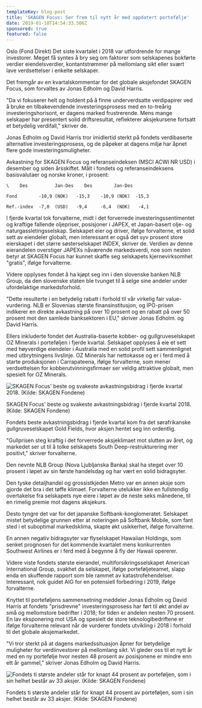 ```yaml
---
templateKey: blog-post
title: 'SKAGEN Focus: Ser frem til nytt år med oppdatert portefølje'
date: 2019-01-18T14:54:33.506Z
sponsored: true
featured: false
---
```

Oslo (Fond Direkt) Det siste kvartalet i 2018 var utfordrende for mange investorer. Meget få syntes å bry seg om faktorer som selskapenes bokførte verdier eiendelsverdier, kontantstrømmer på mellomlang sikt eller svært lave verdsettelser i enkelte selskaper.

Det fremgår av en kvartalskommentar for det globale aksjefondet SKAGEN Focus, som forvaltes av Jonas Edholm og David Harris.

"Da vi fokuserer helt og holdent på å finne underverdsatte verdipapirer ved å bruke en tilbakevendende investeringsprosess med en to-treårig investeringshorisont, er dagens marked frustrerende. Mens mange selskaper har presentert solid driftsresultat, reflekterer aksjekursene fortsatt et betydelig verdifall," skriver de.

Jonas Edholm og David Harris tror imidlertid sterkt på fondets verdibaserte alternative investeringsprosess, og de påpeker at dagens miljø har åpnet flere gode investeringsmuligheter.

Avkastning for SKAGEN Focus og referanseindeksen (MSCI ACWI NR USD) i desember og siden årsskiftet. Målt i fondets og referanseindeksens basisvalutaer og norske kroner, i prosent:

```
\    Des          Jan-Des    Des        Jan-Des         

Fond        -10,9 (NOK)   -15,3    -10,9 (NOK)  -15,3          

Ref.-index  -7,0  (USD)   -9,4     -6,4  (NOK)   -4,1          
```

I fjerde kvartal tok forvalterne, midt i det forverrede investeringssentimentet og kraftige fallende oljepriser, posisjoner i JAPEX, et Japan-basert olje- og naturgassletingsselskap. Selskapet eier og driver, ifølge forvalterne, et solid sett av eiendeler globalt, men interessant er også det syv prosent store eierskapet i det større søsterselskapet INDEX, skriver de. Verdien av denne eierandelen overstiger JAPEXs nåværende markedsverdi, noe som nesten betyr at SKAGEN Focus har kunnet skaffe seg selskapets kjernevirksomhet "gratis", ifølge forvalterne.

Videre opplyses fondet å ha kjøpt seg inn i den slovenske banken NLB Group, da den slovenske staten ble tvunget til å selge sine andeler under ufordelaktige markedsforhold.

"Dette resulterte i en betydelig rabatt i forhold til vår virkelig fair value-vurdering. NLB er Slovenias største finansinstitusjon, og IPO-prisen indikerer en direkte avkastning på over 10 prosent og en rabatt på over 50 prosent mot den samlede banksektoren i EU," skriver Jonas Edholm. og David Harris.

Ellers inkluderte fondet det Australia-baserte kobber- og gullgruveselskapet OZ Minerals i porteføljen i fjerde kvartal. Selskapet opplyses å eie et sett med høyverdige eiendeler i Australia med en solid profil sett sammenlignet med utbrytningens livslinje. OZ Minerals har nettokasse og er i ferd med å starte produksjonen i Carrapateena, ifølge forvalterne, som mener verdsettelsen for kobberutvinningsfirmaer ser veldig attraktive globalt, men spesielt for OZ Minerals.



![SKAGEN Focus' beste og svakeste avkastningsbidrag i fjerde kvartal 2018. (Kilde: SKAGEN Fondene)](/img/211.png)

<span class="image-caption">SKAGEN Focus' beste og svakeste avkastningsbidrag i fjerde kvartal 2018. (Kilde: SKAGEN Fondene)</span>



Fondets beste avkastningsbidrag i fjerde kvartal kom fra det sørafrikanske gullgruveselskapet Gold Fields, hvor aksjen hentet seg inn ordentlig.



"Gullprisen steg kraftig i det forverrede aksjeklimaet mot slutten av året, og markedet ser ut til å tolke selskapets South Deep-restrukturering mer positivt," skriver forvalterne.



Den nevnte NLB Group (Nova Ljubljanska Banka) skal ha steget over 10 prosent i løpet av sin første handelsdag og har vært en solid bidragsyter.



Den tyske detaljhandel og grossistkjeden Metro var en annen aksje som gjorde det bra i det tøffe klimaet. Forvalterne utelukker ikke en fullstendig overtakelse fra selskapets nye eiere i løpet av de neste seks månedene, til en rimelig premie mot dagens aksjekurs.



Desto tyngre det var for det japanske Softbank-konglomeratet. Selskapet mistet betydelige grunnen etter at noteringen på Softbank Mobile, som fant sted i et suboptimal markedsklima, skapte økt usikkerhet, ifølge forvalterne.



En annen negativ bidragsyter var flyselskapet Hawaiian Holdings, som senket prognosen for det kommende kvartalet mens konkurrenten Southwest Airlines er i ferd med å begynne å fly der Hawaii opererer.



Videre viste fondets største eierandel, multiforsikringsselskapet American International Group, svakhet da selskapet, ifølge porteføljeteamet, slapp enda en skuffende rapport som ble rammet av katastrofehendelser. Interessant, nok guidet AIG for en potensiell forbedring i 2019, ifølge forvalterne.



Knyttet til porteføljens sammensetning meddeler Jonas Edholm og David Harris at fondets "prisdrevne" investeringsprosess har ført til økt andel av små og mellomstore bedrifter i 2018; for tiden er andelen nesten 70 prosent. En lav eksponering mot USA og spesielt de store teknologibedriftene er ifølge forvalterne relevant når de vurderer fondets utvikling i 2018 i forhold til det globale aksjemarkedet.



"Vi tror sterkt på at dagens markedssituasjon åpner for betydelige muligheter for verdiinvestorer på mellomlang sikt. Vi gleder oss til et nytt år med en ny portefølje hvor nesten 48 prosent av posisjonene er mindre enn ett år gammel," skriver Jonas Edholm og David Harris.

![Fondets ti største andeler står for knapt 44 prosent av porteføljen, som i sin helhet består av 33 aksjer. (Kilde: SKAGEN Fondene)](/img/212.png)

<span class="image-caption">Fondets ti største andeler står for knapt 44 prosent av porteføljen, som i sin helhet består av 33 aksjer. (Kilde: SKAGEN Fondene)</span>
